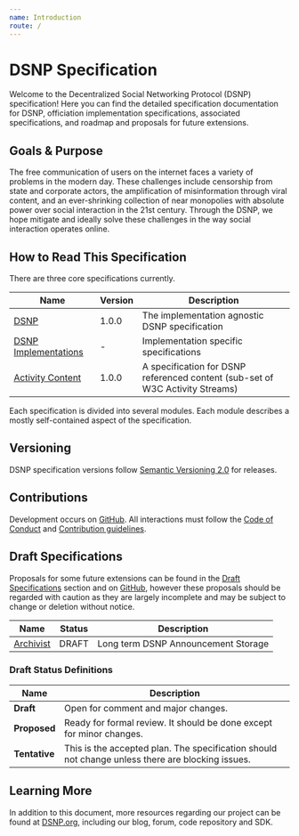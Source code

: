 ```yaml
---
name: Introduction
route: /
---
```


# DSNP Specification

Welcome to the Decentralized Social Networking Protocol (DSNP) specification!
Here you can find the detailed specification documentation for DSNP, officiation implementation specifications, associated specifications, and roadmap and proposals for future extensions.

## Goals & Purpose

The free communication of users on the internet faces a variety of problems in the modern day.
These challenges include censorship from state and corporate actors, the amplification of misinformation through viral content, and an ever-shrinking collection of near monopolies with absolute power over social interaction in the 21st century.
Through the DSNP, we hope mitigate and ideally solve these challenges in the way social interaction operates online.

## How to Read This Specification

There are three core specifications currently.

| Name | Version | Description |
| --- | --- | --- |
| [DSNP](/DSNP/Overview) | 1.0.0 | The implementation agnostic DSNP specification |
| [DSNP Implementations](/Implementations) | - | Implementation specific specifications |
| [Activity Content](/ActivityContent/Overview) | 1.0.0 | A specification for DSNP referenced content (sub-set of W3C Activity Streams) |

Each specification is divided into several modules.
Each module describes a mostly self-contained aspect of the specification.

## Versioning

DSNP specification versions follow [Semantic Versioning 2.0](https://semver.org/) for releases.

## Contributions

Development occurs on [GitHub](https://github.com/LibertyDSNP/spec).
All interactions must follow the [Code of Conduct](https://github.com/LibertyDSNP/spec/blob/main/CODE_OF_CONDUCT.md) and [Contribution guidelines](https://github.com/LibertyDSNP/spec/blob/main/CONTRIBUTING.md).

## Draft Specifications

Proposals for some future extensions can be found in the [Draft Specifications](#draft-specifications) section and on [GitHub](https://github.com/LibertyDSNP/spec/labels/enhancement),
however these proposals should be regarded with caution as they are largely incomplete and may be subject to change or deletion without notice.

| Name | Status | Description |
| --- | --- | --- |
| [Archivist](/Draft/Archivists) | DRAFT | Long term DSNP Announcement Storage |

### Draft Status Definitions

| Name | Description |
| --- | --- |
| **Draft** | Open for comment and major changes. |
| **Proposed** | Ready for formal review. It should be done except for minor changes. |
| **Tentative** | This is the accepted plan. The specification should not change unless there are blocking issues. |

## Learning More

In addition to this document, more resources regarding our project can be found at [DSNP.org](https://www.dsnp.org), including our blog, forum, code repository and SDK.
